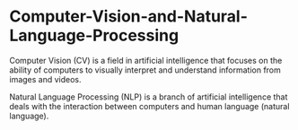 # Computer-Vision-and-Natural-Language-Processing
Computer Vision (CV) is a field in artificial intelligence that focuses on the ability of computers to visually interpret and understand information from images and videos. 

Natural Language Processing (NLP) is a branch of artificial intelligence that deals with the interaction between computers and human language (natural language). 
